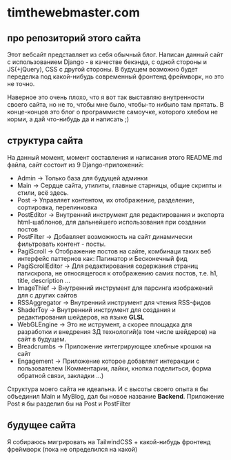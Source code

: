# timthewebmaster.com

## про репозиторий этого сайта
Этот вебсайт представляет из себя обычный блог. Написан данный сайт с использованием Django - в качестве бекэнда, с одной стороны
и JS(+jQuery), CSS с другой стороны. В будущем возможно будет переделка под какой-нибудь современный фронтенд фреймворк, но это не точно.

Наверное это очень плохо, что я вот так выставляю внутренности своего сайта, но не то, чтобы мне было, чтобы-то нибыло там прятать.
В конце-концов это блог о программисте самоучке, которого хлебом не корми, а дай что-нибудь да и написать ;)

## структура сайта
На данный момент, момент составления и написания этого README.md файла, сайт состоит из 9 Django-приложений:
* Admin             -> Только база для будущей админки
* Main              -> Сердце сайта, утилиты, главные старницы, общие скрипты и стили, всё здесь.
* Post              -> Управляет контентом, их отображение, разделение, сортировка, перелинковка
* PostEditor        -> Внутренний инструмент для редактирования и экспорта html-шаблонов, для дальнейшего использования при создании постов
* PostFilter        -> Добавляет возможность на сайт динамически фильтровать контент - посты.
* PagiScroll        -> Отображение постов на сайте, комбинаци таких веб интерфейс паттернов как: Пагинатор и Бесконечный фид
* PagiScrollEditor  -> Для редактирования содержания страниц пагискрола, не относящегося к отображению самих постов, т.е. h1, title, description ...
* ImageThief        -> Внутренний инструмент для парсинга изображений для с других сайтов
* RSSAggregator     -> Внутренний инструмент для чтения RSS-фидов
* ShaderToy         -> Внутренний инструмент для создания и редактирования шейдеров, на языке **GLSL**
* WebGLEngine       -> Это не иструмент, а скорее площадка для разработки и внедрения 3Д технологий(в том числе шейдеров) на сайт в будущем.
* Breadcrumbs       -> Приложение интегрирующее хлебные крошки на сайт
* Engagement        -> Приложение которое добавляет интеракции с пользователем (Комментарии, лайки, кнопка поделиться, форма обратной связи, закладки ...)

Структура моего сайта не идеальна. И с высоты своего опыта я бы объединил Main и MyBlog, дал бы новое название **Backend**. Приложение Post я бы
разделил бы на Post и PostFilter

## будущее сайта
Я собираюсь мигрировать на TailwindCSS + какой-нибудь фронтенд фреймворк (пока не определился на какой)